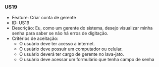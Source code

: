 ### US19

- Feature: Criar conta de gerente
- ID: US19
- Descrição: Eu, como um gerente do sistema, desejo visualizar minha senha para saber se não há erros de digitação.
- Critérios de aceitação:
    * O usuário deve ter acesso a internet.
    * O usuário deve possuir um computador ou celular.
    * O usuário deverá ter cargo de gerente no lava-jato.
    * O usuário deve acessar um formulário que tenha campo de senha
